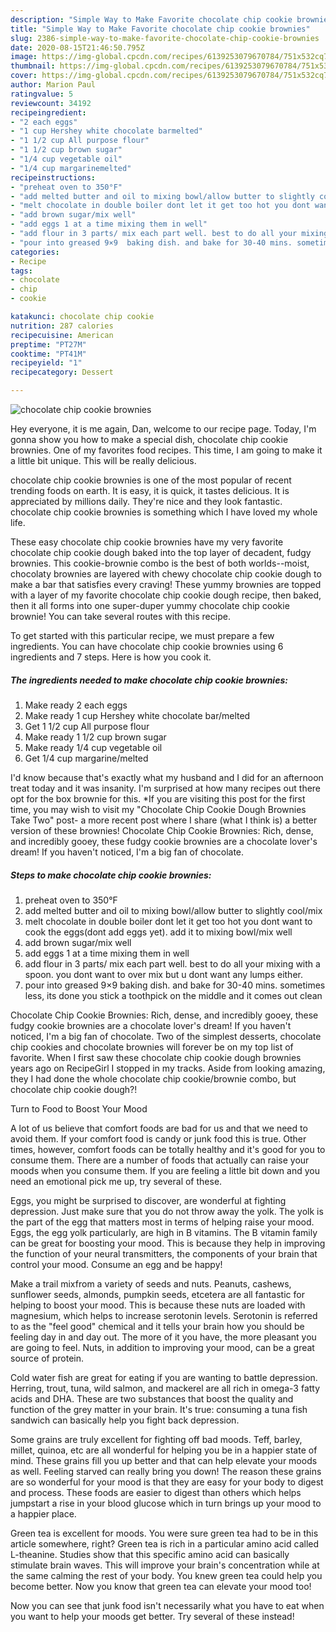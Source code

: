 ```yaml
---
description: "Simple Way to Make Favorite chocolate chip cookie brownies"
title: "Simple Way to Make Favorite chocolate chip cookie brownies"
slug: 2386-simple-way-to-make-favorite-chocolate-chip-cookie-brownies
date: 2020-08-15T21:46:50.795Z
image: https://img-global.cpcdn.com/recipes/6139253079670784/751x532cq70/chocolate-chip-cookie-brownies-recipe-main-photo.jpg
thumbnail: https://img-global.cpcdn.com/recipes/6139253079670784/751x532cq70/chocolate-chip-cookie-brownies-recipe-main-photo.jpg
cover: https://img-global.cpcdn.com/recipes/6139253079670784/751x532cq70/chocolate-chip-cookie-brownies-recipe-main-photo.jpg
author: Marion Paul
ratingvalue: 5
reviewcount: 34192
recipeingredient:
- "2 each eggs"
- "1 cup Hershey white chocolate barmelted"
- "1 1/2 cup All purpose flour"
- "1 1/2 cup brown sugar"
- "1/4 cup vegetable oil"
- "1/4 cup margarinemelted"
recipeinstructions:
- "preheat oven to 350°F"
- "add melted butter and oil to mixing bowl/allow butter to slightly cool/mix"
- "melt chocolate in double boiler dont let it get too hot you dont want to cook the eggs(dont add eggs yet). add it to mixing bowl/mix well"
- "add brown sugar/mix well"
- "add eggs 1 at a time mixing them in well"
- "add flour in 3 parts/ mix each part well. best to do all your mixing with a spoon. you dont want to over mix but u dont want any lumps either."
- "pour into greased 9×9  baking dish. and bake for 30-40 mins. sometimes less, its done you stick a toothpick on the middle and it comes out clean"
categories:
- Recipe
tags:
- chocolate
- chip
- cookie

katakunci: chocolate chip cookie 
nutrition: 287 calories
recipecuisine: American
preptime: "PT27M"
cooktime: "PT41M"
recipeyield: "1"
recipecategory: Dessert

---
```



![chocolate chip cookie brownies](https://img-global.cpcdn.com/recipes/6139253079670784/751x532cq70/chocolate-chip-cookie-brownies-recipe-main-photo.jpg)

Hey everyone, it is me again, Dan, welcome to our recipe page. Today, I'm gonna show you how to make a special dish, chocolate chip cookie brownies. One of my favorites food recipes. This time, I am going to make it a little bit unique. This will be really delicious.

chocolate chip cookie brownies is one of the most popular of recent trending foods on earth. It is easy, it is quick, it tastes delicious. It is appreciated by millions daily. They're nice and they look fantastic. chocolate chip cookie brownies is something which I have loved my whole life.

These easy chocolate chip cookie brownies have my very favorite chocolate chip cookie dough baked into the top layer of decadent, fudgy brownies. This cookie-brownie combo is the best of both worlds--moist, chocolaty brownies are layered with chewy chocolate chip cookie dough to make a bar that satisfies every craving! These yummy brownies are topped with a layer of my favorite chocolate chip cookie dough recipe, then baked, then it all forms into one super-duper yummy chocolate chip cookie brownie! You can take several routes with this recipe.


To get started with this particular recipe, we must prepare a few ingredients. You can have chocolate chip cookie brownies using 6 ingredients and 7 steps. Here is how you cook it.

<!--inarticleads1-->

##### The ingredients needed to make chocolate chip cookie brownies:

1. Make ready 2 each eggs
1. Make ready 1 cup Hershey white chocolate bar/melted
1. Get 1 1/2 cup All purpose flour
1. Make ready 1 1/2 cup brown sugar
1. Make ready 1/4 cup vegetable oil
1. Get 1/4 cup margarine/melted


I&#39;d know because that&#39;s exactly what my husband and I did for an afternoon treat today and it was insanity. I&#39;m surprised at how many recipes out there opt for the box brownie for this. *If you are visiting this post for the first time, you may wish to visit my &#34;Chocolate Chip Cookie Dough Brownies Take Two&#34; post- a more recent post where I share (what I think is) a better version of these brownies! Chocolate Chip Cookie Brownies: Rich, dense, and incredibly gooey, these fudgy cookie brownies are a chocolate lover&#39;s dream! If you haven&#39;t noticed, I&#39;m a big fan of chocolate. 

<!--inarticleads2-->

##### Steps to make chocolate chip cookie brownies:

1. preheat oven to 350°F
1. add melted butter and oil to mixing bowl/allow butter to slightly cool/mix
1. melt chocolate in double boiler dont let it get too hot you dont want to cook the eggs(dont add eggs yet). add it to mixing bowl/mix well
1. add brown sugar/mix well
1. add eggs 1 at a time mixing them in well
1. add flour in 3 parts/ mix each part well. best to do all your mixing with a spoon. you dont want to over mix but u dont want any lumps either.
1. pour into greased 9×9  baking dish. and bake for 30-40 mins. sometimes less, its done you stick a toothpick on the middle and it comes out clean


Chocolate Chip Cookie Brownies: Rich, dense, and incredibly gooey, these fudgy cookie brownies are a chocolate lover&#39;s dream! If you haven&#39;t noticed, I&#39;m a big fan of chocolate. Two of the simplest desserts, chocolate chip cookies and chocolate brownies will forever be on my top list of favorite. When I first saw these chocolate chip cookie dough brownies years ago on RecipeGirl I stopped in my tracks. Aside from looking amazing, they I had done the whole chocolate chip cookie/brownie combo, but chocolate chip cookie dough?! 

Turn to Food to Boost Your Mood


A lot of us believe that comfort foods are bad for us and that we need to avoid them. If your comfort food is candy or junk food this is true. Other times, however, comfort foods can be totally healthy and it's good for you to consume them. There are a number of foods that actually can raise your moods when you consume them. If you are feeling a little bit down and you need an emotional pick me up, try several of these.

Eggs, you might be surprised to discover, are wonderful at fighting depression. Just make sure that you do not throw away the yolk. The yolk is the part of the egg that matters most in terms of helping raise your mood. Eggs, the egg yolk particularly, are high in B vitamins. The B vitamin family can be great for boosting your mood. This is because they help in improving the function of your neural transmitters, the components of your brain that control your mood. Consume an egg and be happy!

Make a trail mixfrom a variety of seeds and nuts. Peanuts, cashews, sunflower seeds, almonds, pumpkin seeds, etcetera are all fantastic for helping to boost your mood. This is because these nuts are loaded with magnesium, which helps to increase serotonin levels. Serotonin is referred to as the "feel good" chemical and it tells your brain how you should be feeling day in and day out. The more of it you have, the more pleasant you are going to feel. Nuts, in addition to improving your mood, can be a great source of protein.

Cold water fish are great for eating if you are wanting to battle depression. Herring, trout, tuna, wild salmon, and mackerel are all rich in omega-3 fatty acids and DHA. These are two substances that boost the quality and function of the grey matter in your brain. It's true: consuming a tuna fish sandwich can basically help you fight back depression. 

Some grains are truly excellent for fighting off bad moods. Teff, barley, millet, quinoa, etc are all wonderful for helping you be in a happier state of mind. These grains fill you up better and that can help elevate your moods as well. Feeling starved can really bring you down! The reason these grains are so wonderful for your mood is that they are easy for your body to digest and process. These foods are easier to digest than others which helps jumpstart a rise in your blood glucose which in turn brings up your mood to a happier place.

Green tea is excellent for moods. You were sure green tea had to be in this article somewhere, right? Green tea is rich in a particular amino acid called L-theanine. Studies show that this specific amino acid can basically stimulate brain waves. This will improve your brain's concentration while at the same calming the rest of your body. You knew green tea could help you become better. Now you know that green tea can elevate your mood too!

Now you can see that junk food isn't necessarily what you have to eat when you want to help your moods get better. Try several of these instead!

